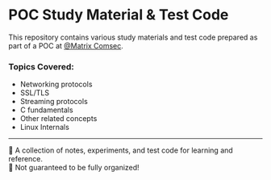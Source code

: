 # POC Study Material & Test Code

This repository contains various study materials and test code prepared as part of a POC at [@Matrix Comsec](https://www.matrixcomsec.com).  

### Topics Covered:
- Networking protocols  
- SSL/TLS  
- Streaming protocols  
- C fundamentals  
- Other related concepts  
- Linux Internals
  
---

📌 A collection of notes, experiments, and test code for learning and reference.  
🚀 Not guaranteed to be fully organized!  
